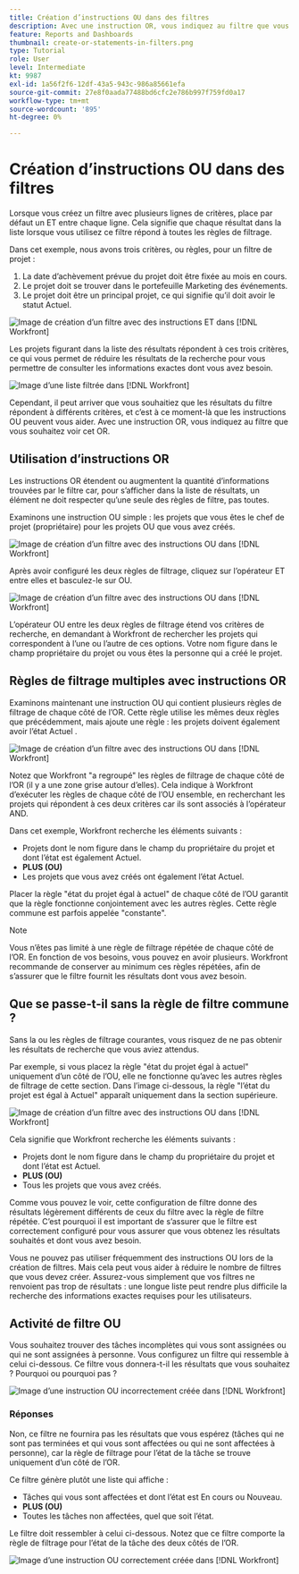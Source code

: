 ```yaml
---
title: Création d’instructions OU dans des filtres
description: Avec une instruction OR, vous indiquez au filtre que vous souhaitez voir cet OR.
feature: Reports and Dashboards
thumbnail: create-or-statements-in-filters.png
type: Tutorial
role: User
level: Intermediate
kt: 9987
exl-id: 1a56f2f6-12df-43a5-943c-986a85661efa
source-git-commit: 27e8f0aada77488bd6cfc2e786b997f759fd0a17
workflow-type: tm+mt
source-wordcount: '895'
ht-degree: 0%

---
```


# Création d’instructions OU dans des filtres

Lorsque vous créez un filtre avec plusieurs lignes de critères, place par défaut un ET entre chaque ligne. Cela signifie que chaque résultat dans la liste lorsque vous utilisez ce filtre répond à toutes les règles de filtrage.

Dans cet exemple, nous avons trois critères, ou règles, pour un filtre de projet :

1. La date d’achèvement prévue du projet doit être fixée au mois en cours.
1. Le projet doit se trouver dans le portefeuille Marketing des événements.
1. Le projet doit être un principal projet, ce qui signifie qu’il doit avoir le statut Actuel.

![Image de création d’un filtre avec des instructions ET dans [!DNL Workfront]](assets/or-statement-1.png)

Les projets figurant dans la liste des résultats répondent à ces trois critères, ce qui vous permet de réduire les résultats de la recherche pour vous permettre de consulter les informations exactes dont vous avez besoin.

![Image d’une liste filtrée dans [!DNL Workfront]](assets/or-statement-2.png)

Cependant, il peut arriver que vous souhaitiez que les résultats du filtre répondent à différents critères, et c’est à ce moment-là que les instructions OU peuvent vous aider. Avec une instruction OR, vous indiquez au filtre que vous souhaitez voir cet OR.

## Utilisation d’instructions OR

Les instructions OR étendent ou augmentent la quantité d’informations trouvées par le filtre car, pour s’afficher dans la liste de résultats, un élément ne doit respecter qu’une seule des règles de filtre, pas toutes.

Examinons une instruction OU simple : les projets que vous êtes le chef de projet (propriétaire) pour les projets OU que vous avez créés.

![Image de création d’un filtre avec des instructions OU dans [!DNL Workfront]](assets/or-statement-3.png)

Après avoir configuré les deux règles de filtrage, cliquez sur l’opérateur ET entre elles et basculez-le sur OU.

![Image de création d’un filtre avec des instructions OU dans [!DNL Workfront]](assets/or-statement-4.png)

L’opérateur OU entre les deux règles de filtrage étend vos critères de recherche, en demandant à Workfront de rechercher les projets qui correspondent à l’une ou l’autre de ces options. Votre nom figure dans le champ propriétaire du projet ou vous êtes la personne qui a créé le projet.

## Règles de filtrage multiples avec instructions OR

Examinons maintenant une instruction OU qui contient plusieurs règles de filtrage de chaque côté de l’OR. Cette règle utilise les mêmes deux règles que précédemment, mais ajoute une règle : les projets doivent également avoir l’état Actuel .

![Image de création d’un filtre avec des instructions OU dans [!DNL Workfront]](assets/or-statement-5.png)

Notez que Workfront &quot;a regroupé&quot; les règles de filtrage de chaque côté de l’OR (il y a une zone grise autour d’elles). Cela indique à Workfront d’exécuter les règles de chaque côté de l’OU ensemble, en recherchant les projets qui répondent à ces deux critères car ils sont associés à l’opérateur AND.

Dans cet exemple, Workfront recherche les éléments suivants :

* Projets dont le nom figure dans le champ du propriétaire du projet et dont l’état est également Actuel.
* **PLUS (OU)**
* Les projets que vous avez créés ont également l’état Actuel.

Placer la règle &quot;état du projet égal à actuel&quot; de chaque côté de l’OU garantit que la règle fonctionne conjointement avec les autres règles. Cette règle commune est parfois appelée &quot;constante&quot;.

>[!NOTE]
>
>Vous n’êtes pas limité à une règle de filtrage répétée de chaque côté de l’OR. En fonction de vos besoins, vous pouvez en avoir plusieurs. Workfront recommande de conserver au minimum ces règles répétées, afin de s’assurer que le filtre fournit les résultats dont vous avez besoin.

## Que se passe-t-il sans la règle de filtre commune ?

Sans la ou les règles de filtrage courantes, vous risquez de ne pas obtenir les résultats de recherche que vous aviez attendus.

Par exemple, si vous placez la règle &quot;état du projet égal à actuel&quot; uniquement d’un côté de l’OU, elle ne fonctionne qu’avec les autres règles de filtrage de cette section. Dans l’image ci-dessous, la règle &quot;l’état du projet est égal à Actuel&quot; apparaît uniquement dans la section supérieure.

![Image de création d’un filtre avec des instructions OU dans [!DNL Workfront]](assets/or-statement-6.png)

Cela signifie que Workfront recherche les éléments suivants :

* Projets dont le nom figure dans le champ du propriétaire du projet et dont l’état est Actuel.
* **PLUS (OU)**
* Tous les projets que vous avez créés.

Comme vous pouvez le voir, cette configuration de filtre donne des résultats légèrement différents de ceux du filtre avec la règle de filtre répétée. C’est pourquoi il est important de s’assurer que le filtre est correctement configuré pour vous assurer que vous obtenez les résultats souhaités et dont vous avez besoin.

Vous ne pouvez pas utiliser fréquemment des instructions OU lors de la création de filtres. Mais cela peut vous aider à réduire le nombre de filtres que vous devez créer. Assurez-vous simplement que vos filtres ne renvoient pas trop de résultats : une longue liste peut rendre plus difficile la recherche des informations exactes requises pour les utilisateurs.

## Activité de filtre OU

Vous souhaitez trouver des tâches incomplètes qui vous sont assignées ou qui ne sont assignées à personne. Vous configurez un filtre qui ressemble à celui ci-dessous. Ce filtre vous donnera-t-il les résultats que vous souhaitez ? Pourquoi ou pourquoi pas ?

![Image d’une instruction OU incorrectement créée dans [!DNL Workfront]](assets/or-statement-your-turn-1.png)

### Réponses

Non, ce filtre ne fournira pas les résultats que vous espérez (tâches qui ne sont pas terminées et qui vous sont affectées ou qui ne sont affectées à personne), car la règle de filtrage pour l’état de la tâche se trouve uniquement d’un côté de l’OR.

Ce filtre génère plutôt une liste qui affiche :

* Tâches qui vous sont affectées et dont l’état est En cours ou Nouveau.
* **PLUS (OU)**
* Toutes les tâches non affectées, quel que soit l’état.

Le filtre doit ressembler à celui ci-dessous. Notez que ce filtre comporte la règle de filtrage pour l’état de la tâche des deux côtés de l’OR.

![Image d’une instruction OU correctement créée dans [!DNL Workfront]](assets/or-statement-your-turn-2.png)
